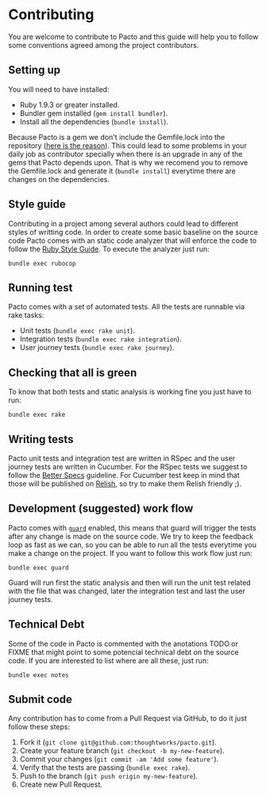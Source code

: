 # Contributing

You are welcome to contribute to Pacto and this guide will help you to follow 
some conventions agreed among the project contributors.

## Setting up

You will need to have installed:

- Ruby 1.9.3 or greater installed.
- Bundler gem installed (`gem install bundler`).
- Install all the dependencies (`bundle install`).

Because Pacto is a gem we don't include the Gemfile.lock into the repository 
([here is the reason](http://yehudakatz.com/2010/12/16/clarifying-the-roles-of-the-gemspec-and-gemfile/)).
This could lead to some problems in your daily job as contributor specially 
when there is an upgrade in any of the gems that Pacto depends upon. That is 
why we recomend you to remove the Gemfile.lock and generate it 
(`bundle install`) everytime there are changes on the dependencies. 

## Style guide

Contributing in a project among several authors could lead to different styles 
of writting code. In order to create some basic baseline on the source code
Pacto comes with an static code analyzer that will enforce the code to follow
the [Ruby Style Guide](https://github.com/bbatsov/ruby-style-guide). To execute 
the analyzer just run:

`bundle exec rubocop`

## Running test

Pacto comes with a set of automated tests. All the tests are runnable via rake 
tasks:

- Unit tests (`bundle exec rake unit`).
- Integration tests (`bundle exec rake integration`).
- User journey tests (`bundle exec rake journey`).

## Checking that all is green

To know that both tests and static analysis is working fine you just have to
run:

`bundle exec rake`

## Writing tests

Pacto unit tests and integration test are written in RSpec and the user journey
tests are written in Cucumber. For the RSpec tests we suggest to follow the 
[Better Specs](http://betterspecs.org/) guideline. For Cucumber test keep in 
mind that those will be published on 
[Relish](https://www.relishapp.com/maxlinc/pacto/docs), so try to make them 
Relish friendly ;).

## Development (suggested) work flow

Pacto comes with [`guard`](https://github.com/guard/guard) enabled, this means 
that guard will trigger the tests after any change is made on the source code. 
We try to keep the feedback loop as fast as we can, so you can be able to run 
all the tests everytime you make a change on the project. If you want to follow 
this work flow just run:

`bundle exec guard`

Guard will run first the static analysis and then will run the unit test related
with the file that was changed, later the integration test and last the user
journey tests.

## Technical Debt

Some of the code in Pacto is commented with the anotations TODO or
FIXME that might point to some potencial technical debt on the source code. If
you are interested to list where are all these, just run:

`bundle exec notes`

## Submit code

Any contribution has to come from a Pull Request via GitHub, to do it just
follow these steps:

1. Fork it (`git clone git@github.com:thoughtworks/pacto.git`).
2. Create your feature branch (`git checkout -b my-new-feature`).
3. Commit your changes (`git commit -am 'Add some feature'`).
4. Verify that the tests are passing (`bundle exec rake`).
5. Push to the branch (`git push origin my-new-feature`).
6. Create new Pull Request.
